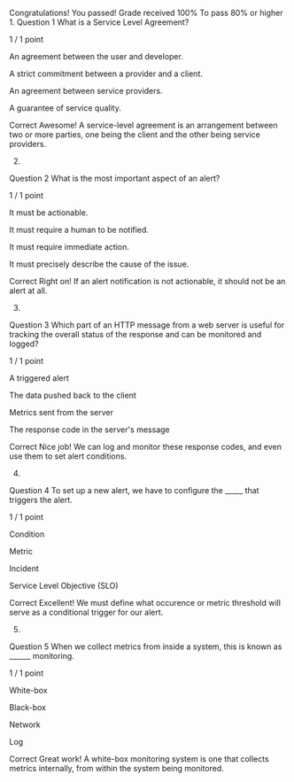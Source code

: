 Congratulations! You passed!
Grade received 100%
To pass 80% or higher
1.
Question 1
What is a Service Level Agreement?

1 / 1 point

An agreement between the user and developer.


A strict commitment between a provider and a client.


An agreement between service providers.


A guarantee of service quality.

Correct
Awesome! A service-level agreement is an arrangement between two or more parties, one being the client and the other being service providers.

2.
Question 2
What is the most important aspect of an alert?

1 / 1 point

It must be actionable.


It must require a human to be notified.


It must require immediate action.


It must precisely describe the cause of the issue.

Correct
Right on! If an alert notification is not actionable, it should not be an alert at all.

3.
Question 3
Which part of an HTTP message from a web server is useful for tracking the overall status of the response and can be  monitored and logged?

1 / 1 point

A triggered alert


The data pushed back to the client


Metrics sent from the server


The response code in the server's message

Correct
Nice job! We can log and monitor these response codes, and even use them to set alert conditions.

4.
Question 4
To set up a new alert, we have to configure the _____ that triggers the alert.

1 / 1 point

Condition


Metric


Incident


Service Level Objective (SLO)

Correct
Excellent! We must define what occurence or metric threshold will serve as a conditional trigger for our alert.

5.
Question 5
When we collect metrics from inside a system, this is known as ______ monitoring.

1 / 1 point

White-box


Black-box


Network


Log

Correct
Great work! A white-box monitoring system is one that collects metrics internally, from within the system being monitored.


